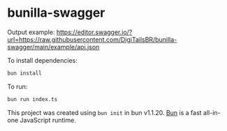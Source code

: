 # bunilla-swagger

Output example: https://editor.swagger.io/?url=https://raw.githubusercontent.com/DigiTailsBR/bunilla-swagger/main/example/api.json

To install dependencies:

```bash
bun install
```

To run:

```bash
bun run index.ts
```

This project was created using `bun init` in bun v1.1.20. [Bun](https://bun.sh) is a fast all-in-one JavaScript runtime.
